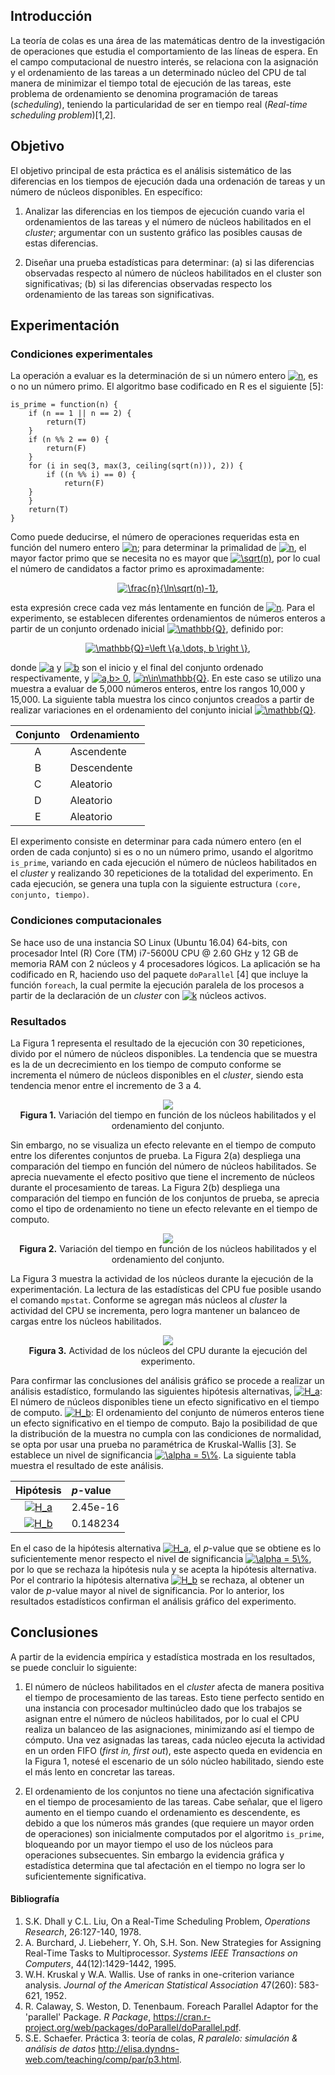 ## Introducción
La teoría de colas es una área de las matemáticas dentro de la investigación de operaciones que estudia el comportamiento de las líneas de espera. En el campo computacional de nuestro interés, se relaciona con la asignación y el ordenamiento de las tareas a un determinado núcleo del CPU de tal manera de minimizar el tiempo total de ejecución de las tareas, este problema de ordenamiento se denomina programación de tareas (<i>scheduling</i>), teniendo la particularidad de ser en tiempo real (<i>Real-time scheduling problem</i>)[1,2].

## Objetivo
El objetivo principal de esta práctica es el análisis sistemático de las diferencias en los tiempos de ejecución dada una ordenación de tareas y un número de núcleos disponibles. En específico: 

1. Analizar las diferencias en los tiempos de ejecución cuando varia el ordenamientos de las tareas y el número de núcleos habilitados en el <i>cluster</i>; argumentar con un sustento gráfico las posibles causas de estas diferencias.

2. Diseñar una prueba estadísticas para determinar: (a) si las diferencias observadas respecto al número de núcleos habilitados en el </i>cluster</i> son significativas; (b) si las diferencias observadas respecto los ordenamiento de las tareas son significativas.

## Experimentación
### Condiciones experimentales
La operación a evaluar es la determinación de si un número entero <a href="https://www.codecogs.com/eqnedit.php?latex=n" target="_blank"><img src="https://latex.codecogs.com/gif.latex?n" title="n" /></a>, es o no un número primo. El algoritmo base codificado en R es el siguiente [5]:

```
is_prime = function(n) {
    if (n == 1 || n == 2) {
    	return(T)
    }
    if (n %% 2 == 0) {
    	return(F)
    }
    for (i in seq(3, max(3, ceiling(sqrt(n))), 2)) {
        if ((n %% i) == 0) {
            return(F)
	}
    }
    return(T)
}
```
Como puede deducirse, el número de operaciones requeridas esta en función del numero entero <a href="https://www.codecogs.com/eqnedit.php?latex=n" target="_blank"><img src="https://latex.codecogs.com/gif.latex?n" title="n" /></a>; para determinar la primalidad de <a href="https://www.codecogs.com/eqnedit.php?latex=n" target="_blank"><img src="https://latex.codecogs.com/gif.latex?n" title="n" /></a>, el mayor factor primo que se necesita no es mayor que <a href="https://www.codecogs.com/eqnedit.php?latex=\sqrt(n)" target="_blank"><img src="https://latex.codecogs.com/gif.latex?\sqrt(n)" title="\sqrt(n)" /></a>, por lo cual el número de candidatos a factor primo es aproximadamente:

<p align="center">
<a href="https://www.codecogs.com/eqnedit.php?latex=\frac{n}{\ln\sqrt(n)-1}" target="_blank"><img src="https://latex.codecogs.com/gif.latex?\frac{n}{\ln\sqrt(n)-1}" title="\frac{n}{\ln\sqrt(n)-1}" /></a>,
</p>

esta expresión crece cada vez más lentamente en función de <a href="https://www.codecogs.com/eqnedit.php?latex=n" target="_blank"><img src="https://latex.codecogs.com/gif.latex?n" title="n" /></a>. Para el experimento, se establecen diferentes ordenamientos de números enteros a partir de un conjunto ordenado inicial <a href="https://www.codecogs.com/eqnedit.php?latex=\mathbb{Q}" target="_blank"><img src="https://latex.codecogs.com/gif.latex?\mathbb{Q}" title="\mathbb{Q}" /></a>, definido por:

<p align="center">
<a href="https://www.codecogs.com/eqnedit.php?latex=\mathbb{Q}=\left&space;\{a,\dots,&space;b&space;\right&space;\}" target="_blank"><img src="https://latex.codecogs.com/gif.latex?\mathbb{Q}=\left&space;\{a,\dots,&space;b&space;\right&space;\}" title="\mathbb{Q}=\left \{a,\dots, b \right \}" /></a>,
</p>

donde <a href="https://www.codecogs.com/eqnedit.php?latex=a" target="_blank"><img src="https://latex.codecogs.com/gif.latex?a" title="a" /></a> y <a href="https://www.codecogs.com/eqnedit.php?latex=b" target="_blank"><img src="https://latex.codecogs.com/gif.latex?b" title="b" /></a> son el inicio y el final del conjunto ordenado respectivamente, y <a href="https://www.codecogs.com/eqnedit.php?latex=a,b>&space;0" target="_blank"><img src="https://latex.codecogs.com/gif.latex?a,b>&space;0" title="a,b> 0" /></a>, <a href="https://www.codecogs.com/eqnedit.php?latex=n\in\mathbb{Q}" target="_blank"><img src="https://latex.codecogs.com/gif.latex?n\in\mathbb{Q}" title="n\in\mathbb{Q}" /></a>. En este caso se utilizo una muestra a evaluar de 5,000 números enteros, entre los rangos 10,000 y 15,000. La siguiente tabla muestra los cinco conjuntos creados a partir de realizar variaciones en el ordenamiento del conjunto inicial <a href="https://www.codecogs.com/eqnedit.php?latex=\mathbb{Q}" target="_blank"><img src="https://latex.codecogs.com/gif.latex?\mathbb{Q}" title="\mathbb{Q}" /></a>.

| Conjunto| Ordenamiento        |
| :---:   |     :---            |
| A   | Ascendente              |
| B   | Descendente             |
| C   | Aleatorio               |
| D   | Aleatorio               |
| E   | Aleatorio               |

El experimento consiste en determinar para cada número entero (en el orden de cada conjunto) si es o no un número primo, usando el algoritmo `is_prime`, variando en cada ejecución el número de núcleos habilitados en el <i>cluster</i> y realizando 30 repeticiones de la totalidad del experimento. En cada ejecución, se genera una tupla con la siguiente estructura `(core, conjunto, tiempo)`.

### Condiciones computacionales
Se hace uso de una instancia SO Linux (Ubuntu 16.04) 64-bits, con procesador Intel (R) Core (TM) i7-5600U CPU @ 2.60 GHz y 12 GB de memoria RAM con 2 núcleos y 4 procesadores lógicos. La aplicación se ha codificado en R, haciendo uso del paquete `doParallel` [4] que incluye la función `foreach`, la cual permite la ejecución paralela de los procesos a partir de la declaración de un <i>cluster</i> con <a href="https://www.codecogs.com/eqnedit.php?latex=k" target="_blank"><img src="https://latex.codecogs.com/gif.latex?k" title="k" /></a> núcleos activos.

### Resultados
La Figura 1 representa el resultado de la ejecución con 30 repeticiones, divido por el número de núcleos disponibles. La tendencia que se muestra es la de un decrecimiento en los tiempo de computo conforme se incrementa el número de núcleos disponibles en el <i>cluster</i>, siendo esta tendencia menor entre el incremento de 3 a 4.

<p align="center">
  <img src="https://github.com/dagoquevedo/parallelr/blob/master/P3/P3_A.png"/><br>
  <b>Figura 1.</b> Variación del tiempo en función de los núcleos habilitados y el ordenamiento del conjunto.
</p>

Sin embargo, no se visualiza un efecto relevante en el tiempo de computo entre los diferentes conjuntos de prueba. La Figura 2(a) despliega una comparación del tiempo en función del número de núcleos habilitados. Se aprecia nuevamente el efecto positivo que tiene el incremento de núcleos durante el procesamiento de tareas. La Figura 2(b) despliega una comparación del tiempo en función de los conjuntos de prueba, se aprecia como el tipo de ordenamiento no tiene un efecto relevante en el tiempo de computo.
 
<p align="center">
  <img src="https://github.com/dagoquevedo/parallelr/blob/master/P3/P3_C.png"/><br>
  <b>Figura 2.</b> Variación del tiempo en función de los núcleos habilitados y el ordenamiento del conjunto.
</p>

La Figura 3 muestra la actividad de los núcleos durante la ejecución de la experimentación. La lectura de las estadísticas del CPU fue posible usando el comando `mpstat`. Conforme se agregan más núcleos al <i>cluster</i> la actividad del CPU se incrementa, pero logra mantener un balanceo de cargas entre los núcleos habilitados.

<p align="center">
  <img src="https://github.com/dagoquevedo/parallelr/blob/master/P3/P3_B.gif"/><br>
  <b>Figura 3.</b> Actividad de los núcleos del CPU durante la ejecución del experimento.
</p>

Para confirmar las conclusiones del análisis gráfico se procede a realizar un análisis estadístico, formulando las siguientes hipótesis alternativas, <a href="https://www.codecogs.com/eqnedit.php?latex=H_a" target="_blank"><img src="https://latex.codecogs.com/gif.latex?H_a" title="H_a" /></a>: El número de núcleos disponibles tiene un efecto significativo en el tiempo de computo. <a href="https://www.codecogs.com/eqnedit.php?latex=H_b" target="_blank"><img src="https://latex.codecogs.com/gif.latex?H_b" title="H_b" /></a>: El ordenamiento del conjunto de números enteros tiene un efecto significativo en el tiempo de computo. Bajo la posibilidad de que la distribución de la muestra no cumpla con las condiciones de normalidad, se opta por usar una prueba no paramétrica de Kruskal-Wallis [3]. Se establece un nivel de significancia <a href="https://www.codecogs.com/eqnedit.php?latex=\alpha&space;=&space;5\%" target="_blank"><img src="https://latex.codecogs.com/gif.latex?\alpha&space;=&space;5\%" title="\alpha = 5\%" /></a>. La siguiente tabla muestra el resultado de este análisis.

| Hipótesis | <i>p</i>-value |
| :---:  | :--- |
| <a href="https://www.codecogs.com/eqnedit.php?latex=H_b" target="_blank"><img src="https://latex.codecogs.com/gif.latex?H_a" title="H_a" /></a> | 2.45e-16 |
| <a href="https://www.codecogs.com/eqnedit.php?latex=H_b" target="_blank"><img src="https://latex.codecogs.com/gif.latex?H_b" title="H_b" /></a> | 0.148234 |

En el caso de la hipótesis alternativa <a href="https://www.codecogs.com/eqnedit.php?latex=H_b" target="_blank"><img src="https://latex.codecogs.com/gif.latex?H_a" title="H_a" /></a>, el <i>p</i>-value que se obtiene es lo suficientemente menor respecto el nivel de significancia <a href="https://www.codecogs.com/eqnedit.php?latex=\alpha&space;=&space;5\%" target="_blank"><img src="https://latex.codecogs.com/gif.latex?\alpha&space;=&space;5\%" title="\alpha = 5\%" /></a>, por lo que se rechaza la hipótesis nula y se acepta la hipótesis alternativa. Por el contrario la hipótesis alternativa <a href="https://www.codecogs.com/eqnedit.php?latex=H_b" target="_blank"><img src="https://latex.codecogs.com/gif.latex?H_b" title="H_b" /></a> se rechaza, al obtener un valor de <i>p</i>-value mayor al nivel de significancia. Por lo anterior, los resultados estadísticos confirman el análisis gráfico del experimento.

## Conclusiones
A partir de la evidencia empírica y estadística mostrada en los resultados, se puede concluir lo siguiente:

1. El número de núcleos habilitados en el <i>cluster</i> afecta de manera positiva el tiempo de procesamiento de las tareas. Esto tiene perfecto sentido en una instancia con procesador multinúcleo dado que los trabajos se asignan entre el número de núcleos habilitados, por lo cual el CPU realiza un balanceo de las asignaciones, minimizando así el tiempo de cómputo. Una vez asignadas las tareas, cada núcleo ejecuta la actividad en un orden FIFO (<i>first in, first out</i>), este aspecto queda en evidencia en la Figura 1, notesé el escenario de un sólo núcleo habilitado, siendo este el más lento en concretar las tareas.

2. El ordenamiento de los conjuntos no tiene una afectación significativa en el tiempo de procesamiento de las tareas. Cabe señalar, que el ligero aumento en el tiempo cuando el ordenamiento es descendente, es debido a que los números más grandes (que requiere un mayor orden de operaciones) son inicialmente computados por el algoritmo `is_prime`, bloqueando por un mayor tiempo el uso de los núcleos para operaciones subsecuentes. Sin embargo la evidencia gráfica y estadística determina que tal afectación en el tiempo no logra ser lo suficientemente significativa.

#### Bibliografía
1. S.K. Dhall y C.L. Liu, On a Real-Time Scheduling Problem, <i>Operations Research</i>, 26:127-140, 1978.
2. A. Burchard, J. Liebeherr, Y. Oh, S.H. Son. New Strategies for Assigning Real-Time Tasks to Multiprocessor. <i>Systems IEEE Transactions on Computers</i>, 44(12):1429-1442, 1995.
3. W.H. Kruskal y W.A. Wallis. Use of ranks in one-criterion variance analysis. <i>Journal of the American Statistical Association</i> 47(260): 583-621, 1952.
4. R. Calaway, S. Weston, D. Tenenbaum. Foreach Parallel Adaptor for the 'parallel' Package. <i>R Package</i>, https://cran.r-project.org/web/packages/doParallel/doParallel.pdf.
5. S.E. Schaefer. Práctica 3: teoría de colas, <i>R paralelo: simulación & análisis de datos</i> http://elisa.dyndns-web.com/teaching/comp/par/p3.html.